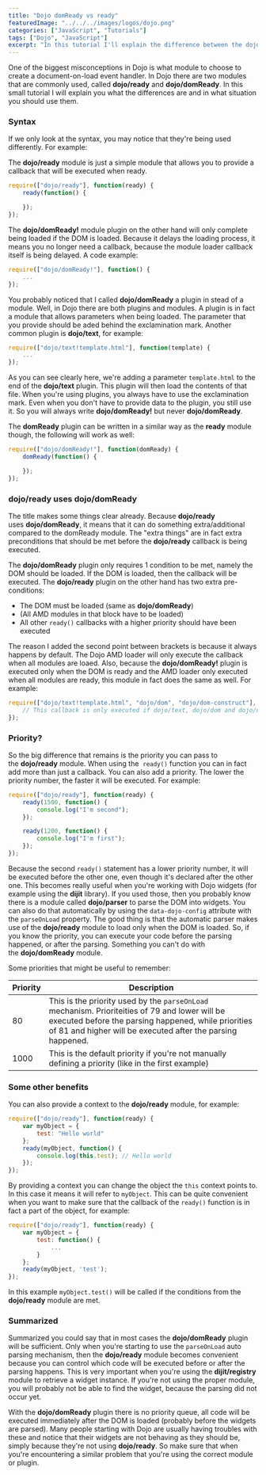 ```yaml
---
title: "Dojo domReady vs ready"
featuredImage: "../../../images/logos/dojo.png"
categories: ["JavaScript", "Tutorials"]
tags: ["Dojo", "JavaScript"]
excerpt: "In this tutorial I'll explain the difference between the dojo domReady and ready modules."
---
```


One of the biggest misconceptions in Dojo is what module to choose to create a document-on-load event handler. In Dojo there are two modules that are commonly used, called **dojo/ready** and **dojo/domReady**. In this small tutorial I will explain you what the differences are and in what situation you should use them.

### Syntax

If we only look at the syntax, you may notice that they're being used differently. For example:

The **dojo/ready** module is just a simple module that allows you to provide a callback that will be executed when ready.

```javascript
require(["dojo/ready"], function(ready) {
    ready(function() {

    });
});
```

The **dojo/domReady!** module plugin on the other hand will only complete being loaded if the DOM is loaded. Because it delays the loading process, it means you no longer need a callback, because the module loader callback itself is being delayed. A code example:

```javascript
require(["dojo/domReady!"], function() {
    ...
});
```

You probably noticed that I called **dojo/domReady** a plugin in stead of a module. Well, in Dojo there are both plugins and modules. A plugin is in fact a module that allows parameters when being loaded. The parameter that you provide should be aded behind the exclamination mark. Another common plugin is **dojo/text**, for example:

```javascript
require(["dojo/text!template.html"], function(template) {
    ...
});
```

As you can see clearly here, we're adding a parameter `template.html` to the end of the **dojo/text** plugin. This plugin will then load the contents of that file. When you're using plugins, you always have to use the exclamination mark. Even when you don't have to provide data to the plugin, you still use it. So you will always write **dojo/domReady!** but never **dojo/domReady**.

The **domReady** plugin can be written in a similar way as the **ready** module though, the following will work as well:

```javascript
require(["dojo/domReady!"], function(domReady) {
    domReady(function() {

    });
});
```

### dojo/ready uses dojo/domReady

The title makes some things clear already. Because **dojo/ready** uses **dojo/domReady**, it means that it can do something extra/additional compared to the domReady module. The "extra things" are in fact extra preconditions that should be met before the **dojo/ready** callback is being executed.

The **dojo/domReady** plugin only requires 1 condition to be met, namely the DOM should be loaded. If the DOM is loaded, then the callback will be executed. The **dojo/ready** plugin on the other hand has two extra pre-conditions:

- The DOM must be loaded (same as **dojo/domReady**)
- (All AMD modules in that block have to be loaded)
- All other `ready()` callbacks with a higher priority should have been executed

The reason I added the second point between brackets is because it always happens by default. The Dojo AMD loader will only execute the callback when all modules are loaed. Also, because the **dojo/domReady!** plugin is executed only when the DOM is ready and the AMD loader only executed when all modules are ready, this module in fact does the same as well. For example:

```javascript
require(["dojo/text!template.html", "dojo/dom", "dojo/dom-construct"], function(template, dom, domConstruct) {
    // This callback is only executed if dojo/text, dojo/dom and dojo/dom-construct are loaded
});
```

### Priority?

So the big difference that remains is the priority you can pass to the **dojo/ready** module. When using the  `ready()` function you can in fact add more than just a callback. You can also add a priority. The lower the priority number, the faster it will be executed. For example:

```javascript
require(["dojo/ready"], function(ready) {
    ready(1500, function() {
        console.log("I'm second");
    });

    ready(1200, function() {
        console.log("I'm first");
    });
});
```

Because the second `ready()` statement has a lower priority number, it will be executed before the other one, even though it's declared after the other one. This becomes really useful when you're working with Dojo widgets (for example using the **dijit** library). If you used those, then you probably know there is a module called **dojo/parser** to parse the DOM into widgets. You can also do that automatically by using the `data-dojo-config` attribute with the `parseOnLoad` property. The good thing is that the automatic parser makes use of the **dojo/ready** module to load only when the DOM is loaded. So, if you know the priority, you can execute your code before the parsing happened, or after the parsing. Something you can't do with the **dojo/domReady** module.

Some priorities that might be useful to remember:

| Priority | Description |
| -------- | ----------- |
| 80 | This is the priority used by the `parseOnLoad` mechanism. Prioriteities of 79 and lower will be executed before the parsing happened, while priorities of 81 and higher will be executed after the parsing happened. |
| 1000 | This is the default priority if you're not manually defining a priority (like in the first example) |

### Some other benefits

You can also provide a context to the **dojo/ready** module, for example:

```javascript
require(["dojo/ready"], function(ready) {
    var myObject = {
        test: "Hello world"
    };
    ready(myObject, function() {
        console.log(this.test); // Hello world
    });
});
```

By providing a context you can change the object the `this` context points to. In this case it means it will refer to `myObject`. This can be quite convenient when you want to make sure that the callback of the `ready()` function is in fact a part of the object, for example:

```javascript
require(["dojo/ready"], function(ready) {
    var myObject = {
        test: function() {
            ...
        }
    };
    ready(myObject, 'test');
});
```

In this example `myObject.test()` will be called if the conditions from the **dojo/ready** module are met.

### Summarized

Summarized you could say that in most cases the **dojo/domReady** plugin will be sufficient. Only when you're starting to use the `parseOnLoad` auto parsing mechanism, then the **dojo/ready** module becomes convenient because you can control which code will be executed before or after the parsing happens. This is very important when you're using the **dijit/registry** module to retrieve a widget instance. If you're not using the proper module, you will probably not be able to find the widget, because the parsing did not occur yet.

With the **dojo/domReady** plugin there is no priority queue, all code will be executed immediately after the DOM is loaded (probably before the widgets are parsed). Many people starting with Dojo are usually having troubles with these and notice that their widgets are not behaving as they should be, simply because they're not using **dojo/ready**. So make sure that when you're encountering a similar problem that you're using the correct module or plugin.
